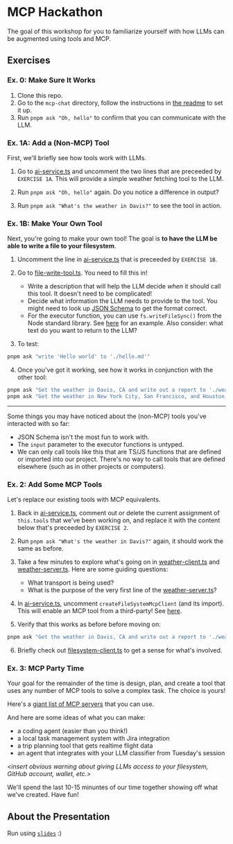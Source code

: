 # MCP Hackathon

The goal of this workshop for you to familiarize yourself with how LLMs can be augmented using tools and MCP.

## Exercises

### Ex. 0: Make Sure It Works

1. Clone this repo.
2. Go to the `mcp-chat` directory, follow the instructions in [the readme](./mcp-chat/README.md) to set it up.
3. Run `pnpm ask "Oh, hello"` to confirm that you can communicate with the LLM.

### Ex. 1A: Add a (Non-MCP) Tool

First, we'll briefly see how tools work with LLMs.

1. Go to [ai-service.ts](`./mcp-chat/src/services/ai-service.ts`) and uncomment the two lines that are preceeded by `EXERCISE 1A`. This will provide a simple weather fetching tool to the LLM.

2. Run `pnpm ask "Oh, hello"` again. Do you notice a difference in output?

3. Run `pnpm ask "What's the weather in Davis?"` to see the tool in action.

### Ex. 1B: Make Your Own Tool

Next, you're going to make your own tool! The goal is **to have the LLM be able to write a file to your filesystem**.

1. Uncomment the line in [ai-service.ts](`./mcp-chat/src/services/ai-service.ts`) that is preceeded by `EXERCISE 1B`.

2. Go to [file-write-tool.ts](`./mcp-chat/src/tools/basic/file-write-tool.ts`). You need to fill this in!

   - Write a description that will help the LLM decide _when_ it should call this tool. It doesn't need to be complicated!
   - Decide what information the LLM needs to provide to the tool. You might need to look up [JSON Schema](https://ai-sdk.dev/docs/reference/ai-sdk-core/json-schema#jsonschema) to get the format correct.
   - For the executor function, you can use `fs.writeFileSync()` from the Node standard library. See [here](https://nodejs.org/en/learn/manipulating-files/writing-files-with-nodejs) for an example. Also consider: what text do you want to return to the LLM?

3. To test:

```sh
pnpm ask "write 'Hello world' to './hello.md'"
```

4. Once you've got it working, see how it works in conjunction with the other tool:

```sh
pnpm ask "Get the weather in Davis, CA and write out a report to './weather-report.md'."
pnpm ask "Get the weather in New York City, San Francisco, and Houston, and write a weather report for each in a separate markdown file in the current directory."
```

---

Some things you may have noticed about the (non-MCP) tools you've interacted with so far:

- JSON Schema isn't the most fun to work with.
- The `input` parameter to the executor functions is untyped.
- We can only call tools like this that are TS/JS functions that are defined or imported into our project. There's no way to call tools that are defined elsewhere (such as in other projects or computers).

### Ex. 2: Add Some MCP Tools

Let's replace our existing tools with MCP equivalents.

1. Back in [ai-service.ts](`./mcp-chat/src/services/ai-service.ts`), comment out or delete the current assignment of `this.tools` that we've been working on, and replace it with the content below that's preceeded by `EXERCISE 2`.

2. Run `pnpm ask "What's the weather in Davis?"` again, it should work the same as before.

3. Take a few minutes to explore what's going on in [weather-client.ts](`./mcp-chat/src/tools/mcp/weather/weather-client.ts`) and [weather-server.ts](`./mcp-chat/src/tools/mcp/weather/weather-server.ts`). Here are some guiding questions:

   - What transport is being used?
   - What is the purpose of the very first line of the [weather-server.ts](`./mcp-chat/src/tools/mcp/weather/weather-server.ts`)?

4. In [ai-service.ts](`./mcp-chat/src/services/ai-service.ts`), uncomment `createFileSystemMcpClient` (and its import). This will enable an MCP tool from a third-party! See [here](https://github.com/modelcontextprotocol/servers/tree/main/src/filesystem).

5. Verify that this works as before before moving on:

```sh
pnpm ask "Get the weather in Davis, CA and write out a report to './weather-report.md'."
```

6. Briefly check out [filesystem-client.ts](`./mcp-chat/src/tools/mcp/filesystem/filesystem-client.ts`) to get a sense for what's involved.

### Ex. 3: MCP Party Time

Your goal for the remainder of the time is design, plan, and create a tool that uses any number of MCP tools to solve a complex task. The choice is yours!

Here's a [giant list of MCP servers](https://github.com/modelcontextprotocol/servers) that you can use.

And here are some ideas of what you can make:
- a coding agent (easier than you think!)
- a local task management system with Jira integration
- a trip planning tool that gets realtime flight data
- an agent that integrates with your LLM classifier from Tuesday's session

*<insert obvious warning about giving LLMs access to your filesystem, GitHub account, wallet, etc.>*

We'll spend the last 10-15 minuntes of our time together showing off what we've created. Have fun!

## About the Presentation

Run using [`slides`](https://github.com/maaslalani/slides) :)
